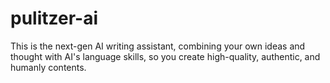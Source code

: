 # pulitzer-ai
This is the next-gen AI writing assistant, combining your own ideas and thought with AI's language skills, so you create high-quality, authentic, and humanly contents.
